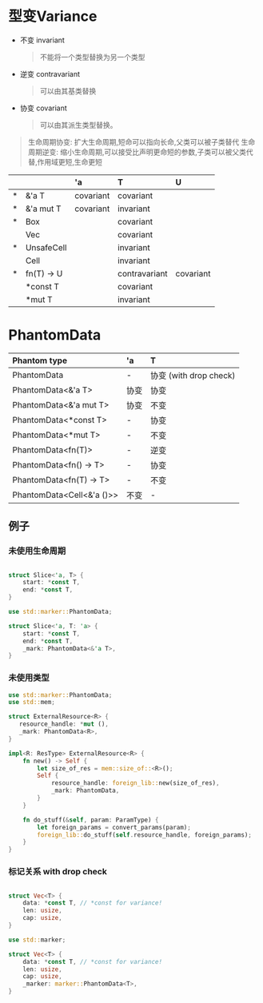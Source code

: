 # 型变Variance

- 不变 invariant
    > 不能将一个类型替换为另一个类型
- 逆变 contravariant
    > 可以由其基类替换
- 协变 covariant
    > 可以由其派生类型替换。

> 生命周期协变: 扩大生命周期,短命可以指向长命,父类可以被子类替代
> 生命周期逆变: 缩小生命周期,可以接受比声明更命短的参数,子类可以被父类代替,作用域更短,生命更短

 |      |               | 'a        | T             | U         |
 | :--- | :------------ | :-------- | :------------ | :-------- |
 | *    | &'a T         | covariant | covariant     |           |
 | *    | &'a mut T     | covariant | invariant     |           |
 | *    | Box<T>        |           | covariant     |           |
 |      | Vec<T>        |           | covariant     |           |
 | *    | UnsafeCell<T> |           | invariant     |           |
 |      | Cell<T>       |           | invariant     |           |
 | *    | fn(T) -> U    |           | contravariant | covariant |
 |      | *const T      |           | covariant     |           |
 |      | *mut T        |           | invariant     |           |

# PhantomData

| Phantom type              | 'a   | T                       |
| :------------------------ | :--- | :---------------------- |
| PhantomData<T>            | -    | 协变  (with drop check) |
| PhantomData<&'a T>        | 协变 | 协变                    |
| PhantomData<&'a mut T>    | 协变 | 不变                    |
| PhantomData<*const T>     | -    | 协变                    |
| PhantomData<*mut T>       | -    | 不变                    |
| PhantomData<fn(T)>        | -    | 逆变                    |
| PhantomData<fn() -> T>    | -    | 协变                    |
| PhantomData<fn(T) -> T>   | -    | 不变                    |
| PhantomData<Cell<&'a ()>> | 不变 | -                       |

## 例子

### 未使用生命周期

```rust

struct Slice<'a, T> {
    start: *const T,
    end: *const T,
}

use std::marker::PhantomData;

struct Slice<'a, T: 'a> {
    start: *const T,
    end: *const T,
    _mark: PhantomData<&'a T>,
}

```

### 未使用类型
```rust
use std::marker::PhantomData;
use std::mem;

struct ExternalResource<R> {
   resource_handle: *mut (),
   _mark: PhantomData<R>,
}

impl<R: ResType> ExternalResource<R> {
    fn new() -> Self {
        let size_of_res = mem::size_of::<R>();
        Self {
            resource_handle: foreign_lib::new(size_of_res),
            _mark: PhantomData,
        }
    }

    fn do_stuff(&self, param: ParamType) {
        let foreign_params = convert_params(param);
        foreign_lib::do_stuff(self.resource_handle, foreign_params);
    }
}
```

### 标记关系 with drop check

```rust

struct Vec<T> {
    data: *const T, // *const for variance!
    len: usize,
    cap: usize,
}

use std::marker;

struct Vec<T> {
    data: *const T, // *const for variance!
    len: usize,
    cap: usize,
    _marker: marker::PhantomData<T>,
}

```